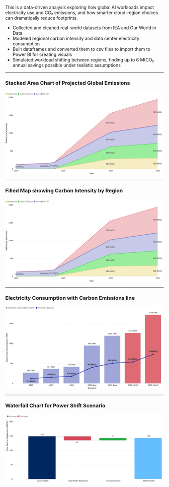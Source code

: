 This is a data-driven analysis exploring how global AI workloads impact electricity use and CO₂ emissions, and how smarter cloud-region choices can dramatically reduce footprints. 

- Collected and cleaned real-world datasets from IEA and Our World in Data
- Modeled regional carbon intensity and data center electricity consumption
- Built dataframes and converted them to csv files to import them to Power BI for creating visuals
- Simulated workload shifting between regions, finding up to 6 MtCO₂ annual savings possible under realistic assumptions

---
### Stacked Area Chart of Projected Global Emissions
![alttext](visualizations/stacked_area_chart.png)

---
### Filled Map showing Carbon Intensity by Region
![alttext](visualizations/stacked_area_chart.png)

---
### Electricity Consumption with Carbon Emissions line 
![alttext](visualizations/elec_emissions_liftoff.png)

---
### Waterfall Chart for Power Shift Scenario
![alttext](visualizations/waterfall_chart.png)
